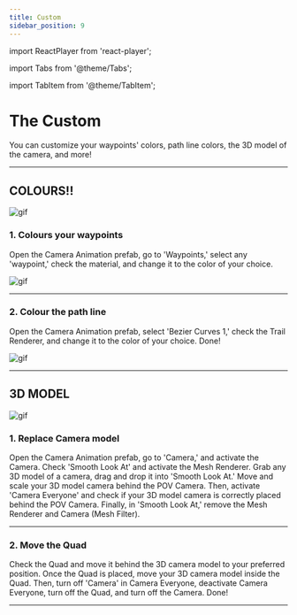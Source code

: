 ```yaml
---
title: Custom
sidebar_position: 9
---
```


import ReactPlayer from 'react-player';

import Tabs from '@theme/Tabs';

import TabItem from '@theme/TabItem';

# The Custom

You can customize your waypoints' colors, path line colors, the 3D model of the camera, and more!

---

## COLOURS!!

![gif](@site/static/img/WaypointsandLineColours.webp)

### 1. Colours your waypoints
Open the Camera Animation prefab, go to 'Waypoints,' select any 'waypoint,' check the material, and change it to the color of your choice.

![gif](@site/static/img/WaypointsColours.webp)

---

### 2. Colour the path line
Open the Camera Animation prefab, select 'Bezier Curves 1,' check the Trail Renderer, and change it to the color of your choice. Done!

![gif](@site/static/img/LineColours.webp)

---

## 3D MODEL

![gif](@site/static/img/3DModelForCamera.webp)

### 1. Replace Camera model
Open the Camera Animation prefab, go to 'Camera,' and activate the Camera. Check 'Smooth Look At' and activate the Mesh Renderer. Grab any 3D model of a camera, drag and drop it into 'Smooth Look At.' Move and scale your 3D model camera behind the POV Camera. Then, activate 'Camera Everyone' and check if your 3D model camera is correctly placed behind the POV Camera. Finally, in 'Smooth Look At,' remove the Mesh Renderer and Camera (Mesh Filter).

<ReactPlayer playing controls url='https://youtu.be/KhbbGzaOIW8'/>

---

### 2. Move the Quad
Check the Quad and move it behind the 3D camera model to your preferred position. Once the Quad is placed, move your 3D camera model inside the Quad. Then, turn off 'Camera' in Camera Everyone, deactivate Camera Everyone, turn off the Quad, and turn off the Camera. Done!

<ReactPlayer playing controls url='https://youtu.be/CzlEEZwZ6D0'/>

---
<!--This Page is completed.-->